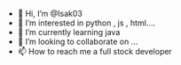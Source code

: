 - 👋 Hi, I’m @Isak03 
- 👀 I’m interested in python , js , html....
- 🌱 I’m currently learning java
- 💞️ I’m looking to collaborate on ...
- 📫 How to reach me a full stock developer

<!---
Isak03t/Isak03t is a ✨ special ✨ repository because its `README.md` (this file) appears on your GitHub profile.
You can click the Preview link to take a look at your changes.
--->
